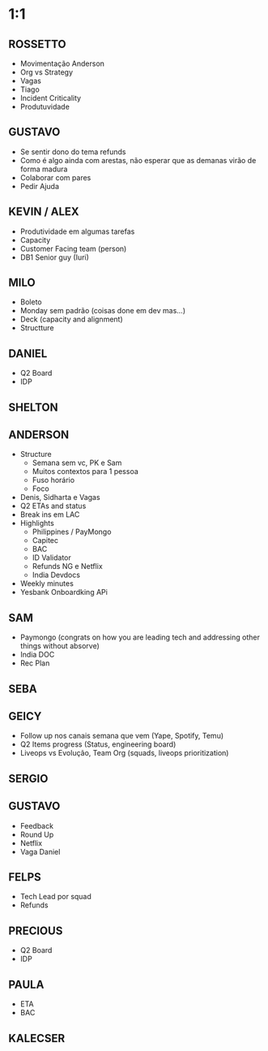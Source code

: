 
# 1:1

## ROSSETTO
- Movimentação Anderson
- Org vs Strategy
- Vagas
- Tiago
- Incident Criticality
- Produtuvidade

  
## GUSTAVO
- Se sentir dono do tema refunds
- Como é algo ainda com arestas, não esperar que as demanas virão de forma madura
- Colaborar com pares
- Pedir Ajuda

## KEVIN / ALEX
- Produtividade em algumas tarefas
- Capacity
- Customer Facing team (person)
- DB1 Senior guy (Iuri)

## MILO
- Boleto
- Monday sem padrão (coisas done em dev mas...)
- Deck (capacity and alignment)
- Structture


## DANIEL
- Q2 Board
- IDP
  
## SHELTON

## ANDERSON
- Structure
  - Semana sem vc, PK e Sam
  - Muitos contextos para 1 pessoa
  - Fuso horário
  - Foco
- Denis, Sidharta e Vagas
- Q2 ETAs and status
- Break ins em LAC
- Highlights
  - Philippines / PayMongo
  - Capitec
  - BAC 
  - ID Validator
  - Refunds NG e Netflix
  - India Devdocs
- Weekly minutes
- Yesbank Onboardking APi

## SAM
- Paymongo (congrats on how you are leading tech and addressing other things without absorve)
- India DOC
- Rec Plan

## SEBA

## GEICY
- Follow up nos canais semana que vem (Yape, Spotify, Temu)
- Q2 Items progress (Status, engineering board)
- Liveops vs Evolução, Team Org (squads, liveops prioritization)

## SERGIO

## GUSTAVO
- Feedback
- Round Up
- Netflix
- Vaga Daniel
  

## FELPS
- Tech Lead por squad
- Refunds

## PRECIOUS
- Q2 Board
- IDP

## PAULA
- ETA
- BAC

## KALECSER
